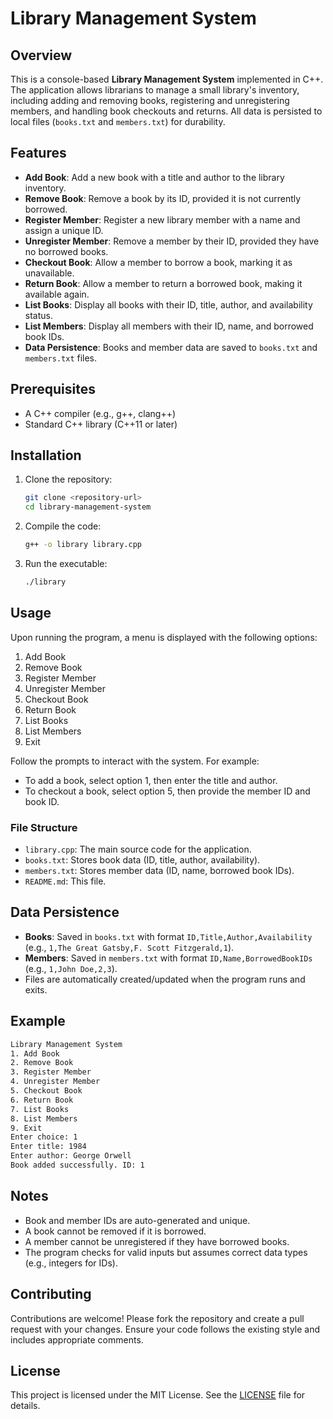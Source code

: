 # Library Management System

## Overview
This is a console-based **Library Management System** implemented in C++. The application allows librarians to manage a small library's inventory, including adding and removing books, registering and unregistering members, and handling book checkouts and returns. All data is persisted to local files (`books.txt` and `members.txt`) for durability.

## Features
- **Add Book**: Add a new book with a title and author to the library inventory.
- **Remove Book**: Remove a book by its ID, provided it is not currently borrowed.
- **Register Member**: Register a new library member with a name and assign a unique ID.
- **Unregister Member**: Remove a member by their ID, provided they have no borrowed books.
- **Checkout Book**: Allow a member to borrow a book, marking it as unavailable.
- **Return Book**: Allow a member to return a borrowed book, making it available again.
- **List Books**: Display all books with their ID, title, author, and availability status.
- **List Members**: Display all members with their ID, name, and borrowed book IDs.
- **Data Persistence**: Books and member data are saved to `books.txt` and `members.txt` files.

## Prerequisites
- A C++ compiler (e.g., g++, clang++)
- Standard C++ library (C++11 or later)

## Installation
1. Clone the repository:
   ```bash
   git clone <repository-url>
   cd library-management-system
   ```
2. Compile the code:
   ```bash
   g++ -o library library.cpp
   ```
3. Run the executable:
   ```bash
   ./library
   ```

## Usage
Upon running the program, a menu is displayed with the following options:
1. Add Book
2. Remove Book
3. Register Member
4. Unregister Member
5. Checkout Book
6. Return Book
7. List Books
8. List Members
9. Exit

Follow the prompts to interact with the system. For example:
- To add a book, select option 1, then enter the title and author.
- To checkout a book, select option 5, then provide the member ID and book ID.

### File Structure
- `library.cpp`: The main source code for the application.
- `books.txt`: Stores book data (ID, title, author, availability).
- `members.txt`: Stores member data (ID, name, borrowed book IDs).
- `README.md`: This file.

## Data Persistence
- **Books**: Saved in `books.txt` with format `ID,Title,Author,Availability` (e.g., `1,The Great Gatsby,F. Scott Fitzgerald,1`).
- **Members**: Saved in `members.txt` with format `ID,Name,BorrowedBookIDs` (e.g., `1,John Doe,2,3`).
- Files are automatically created/updated when the program runs and exits.

## Example
```bash
Library Management System
1. Add Book
2. Remove Book
3. Register Member
4. Unregister Member
5. Checkout Book
6. Return Book
7. List Books
8. List Members
9. Exit
Enter choice: 1
Enter title: 1984
Enter author: George Orwell
Book added successfully. ID: 1
```

## Notes
- Book and member IDs are auto-generated and unique.
- A book cannot be removed if it is borrowed.
- A member cannot be unregistered if they have borrowed books.
- The program checks for valid inputs but assumes correct data types (e.g., integers for IDs).

## Contributing
Contributions are welcome! Please fork the repository and create a pull request with your changes. Ensure your code follows the existing style and includes appropriate comments.

## License
This project is licensed under the MIT License. See the [LICENSE](LICENSE) file for details.
